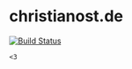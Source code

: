 # christianost.de

[![Build Status](https://travis-ci.org/ca057/christianost.de.svg?branch=master)](https://travis-ci.org/ca057/christianost.de)

`<3`

